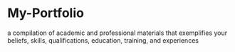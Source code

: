 # My-Portfolio
a compilation of academic and professional materials that exemplifies your beliefs, skills, qualifications, education, training, and experiences
